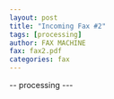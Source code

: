 ```yaml
---
layout: post
title: "Incoming Fax #2"
tags: [processing]
author: FAX MACHINE
fax: fax2.pdf
categories: fax
---
```



-- processing ---
